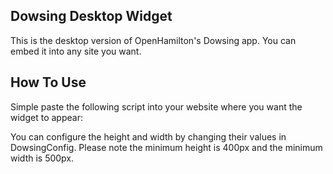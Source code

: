 Dowsing Desktop Widget
----------------------
This is the desktop version of OpenHamilton's Dowsing app.  You can embed it into any site you want.

How To Use
----------
Simple paste the following script into your website where you want the widget to appear:
    <script type="text/javascript">
      var DowsingConfig = { height: 500, width: 500 };
      document.write(unescape("%3Cdiv id='dowsing_canvas' style='height:0px;width:0px;'%3E%3C/div%3E"));
      document.write(unescape("%3Cscript src='http://openhamilton.ca/dowsing/desktop/dowsing.js' type='text/javascript'%3E%3C/script%3E"));
    </script>

You can configure the height and width by changing their values in DowsingConfig.  Please note the minimum height is 400px and the minimum width is 500px.